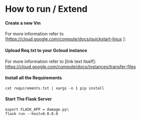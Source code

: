 # How to run / Extend

#### Create a new Vm
For more information refer to [https://cloud.google.com/compute/docs/quickstart-linux ]:

#### Upload Req.txt to your Gcloud instance
For more information refer to [link text itself]: https://cloud.google.com/compute/docs/instances/transfer-files

#### Install all the Requirements
```
cat requirements.txt | xargs -n 1 pip install
```

#### Start The Flask Server
```
export FLASK_APP = damage.py\
flask run --host=0.0.0.0
```